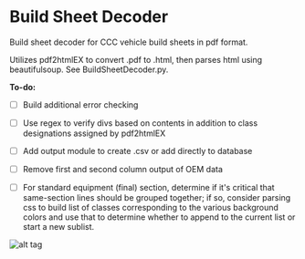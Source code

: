 # Build Sheet Decoder
Build sheet decoder for CCC vehicle build sheets in pdf format.

Utilizes pdf2htmlEX to convert .pdf to .html, then parses html using beautifulsoup. See BuildSheetDecoder.py.

**To-do:**
- [ ] Build additional error checking
- [ ] Use regex to verify divs based on contents in addition to class designations assigned by pdf2htmlEX
- [ ] Add output module to create .csv or add directly to database
- [ ] Remove first and second column output of OEM data
- [ ] For standard equipment (final) section, determine if it's critical that same-section lines should be grouped together; if so, consider parsing css to build list of classes corresponding to the various background colors and use that to determine whether to append to the current list or start a new sublist.


![alt tag](https://cloud.githubusercontent.com/assets/23618756/22530352/215a44d4-e8a9-11e6-8e8a-dee3e55904d4.gif)
